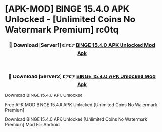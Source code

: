 # [APK-MOD] BINGE 15.4.0 APK Unlocked - [Unlimited Coins No Watermark Premium] rc0tq



<div align="center">
<h3>🔴 Download [Server1] 👉👉 <a href="https://momento.my/?title=BINGE_15.4.0_APK_Unlocked">BINGE 15.4.0 APK Unlocked Mod Apk</a></h3><br>

<h3>🔴 Download [Server2] 👉👉 <a href="https://momento.my/?title=BINGE_15.4.0_APK_Unlocked">BINGE 15.4.0 APK Unlocked Mod Apk</a></h3>
</div>



Download BINGE 15.4.0 APK Unlocked 

Free APK MOD BINGE 15.4.0 APK Unlocked [Unlimited Coins No Watermark Premium]

Download BINGE 15.4.0 APK Unlocked [Unlimited Coins No Watermark Premium] Mod For Android
